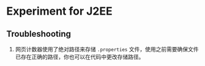 # Experiment for J2EE

## Troubleshooting

1. 网页计数器使用了绝对路径来存储 `.properties` 文件，使用之前需要确保文件已存在正确的路径，你也可以在代码中更改存储路径。
